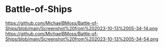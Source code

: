 # Battle-of-Ships


[](https://github.com/MichaelBMoss/Battle-of-Ships/blob/main/Screenshot%20from%202023-10-13%2005-33-18.png)
https://github.com/MichaelBMoss/Battle-of-Ships/blob/main/Screenshot%20from%202023-10-13%2005-34-14.png
https://github.com/MichaelBMoss/Battle-of-Ships/blob/main/Screenshot%20from%202023-10-13%2005-34-54.png
